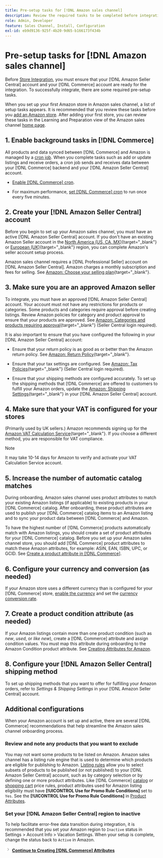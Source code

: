 ```yaml
---
title: Pre-setup tasks for [!DNL Amazon sales channel]
description: Review the required tasks to be completed before integrating your Adobe Commerce or Magento Open Source store in Amazon Sales Channel.
role: Admin, Developer
feature: Sales Channel, Install, Configuration
exl-id: eb9d9136-925f-4b20-9d65-b166173f434b
---
```

# Pre-setup tasks for [!DNL Amazon sales channel]

Before [Store Integration](./store-integration.md), you must ensure that your [!DNL Amazon Seller Central] account and your [!DNL Commerce] account are ready for the integration. To successfully integrate, there are some required pre-setup tasks.

When you set up your first Amazon store in Amazon sales channel, a list of setup tasks appears. It is recommended that you review these tasks before you [add an Amazon store](./store-integration.md). After adding your first store, you can review these tasks in the Learning and Preparation view of the Amazon sales channel [home page](./amazon-sales-channel-home.md).

## 1. Enable background tasks in [!DNL Commerce]

All products and data synced between [!DNL Commerce] and Amazon is managed by a [cron job](https://experienceleague.adobe.com/docs/commerce-admin/systems/tools/cron.html). When you complete tasks such as add or update listings and receive orders, a cron job sends and receives data between your [!DNL Commerce] backend and your [!DNL Amazon Seller Central] account.

- [Enable [!DNL Commerce] cron](https://experienceleague.adobe.com/docs/commerce-admin/systems/tools/cron.html).

- For maximum performance, [set [!DNL Commerce] cron](https://experienceleague.adobe.com/docs/commerce-admin/config/advanced/system.html) to run once every five minutes.

## 2. Create your [!DNL Amazon Seller Central] account

Before you begin to set up your Amazon sales channel, you must have an active [!DNL Amazon Seller Central] account. If you don't have an existing Amazon Seller account in the [North America (US, CA, MX)](https://sell.amazon.com/){target="_blank"} or [European (UK)](https://sell.amazon.co.uk/sell-online/beginners-guide){target="_blank"} region, you can complete Amazon's seller account setup process.

Amazon sales channel requires a [!DNL Professional Seller] account on [!DNL Amazon Seller Central]. Amazon charges a monthly subscription and fees for selling. See [Amazon: Choose your selling plan](https://sell.amazon.com/pricing.html){target="_blank"}.

## 3. Make sure you are an approved Amazon seller

To integrate, you must have an approved [!DNL Amazon Seller Central] account. Your account must not have any restrictions for products or categories. Some products and categories require approval before creating listings. Review Amazon policies for category and product approval to ensure that your products are approved. See [Amazon: Categories and products requiring approval](https://sellercentral.amazon.com/gp/help/200333160){target="_blank"} (Seller Central login required).

It is also important to ensure that you have configured the following in your [!DNL Amazon Seller Central] account:

- Ensure that your return policy is as good as or better than the Amazon return policy. See [Amazon: Return Policy](https://www.amazon.com/gp/help/customer/display.html){target="_blank"}.

- Ensure that your tax settings are configured. See [Amazon: Tax Policies](https://sellercentral.amazon.com/gp/help/external/help.html){target="_blank"} (Seller Central login required).

- Ensure that your shipping methods are configured accurately. To set up the shipping methods that [!DNL Commerce] are offered to customers to fulfill your Amazon orders, update the [Amazon: Shipping Settings](https://sellercentral.amazon.com/sbr/ref=xx_shipset_dnav_xx#shipping_templates){target="_blank"} in your [!DNL Amazon Seller Central] account.

## 4. Make sure that your VAT is configured for your stores

(Primarily used by UK sellers.) Amazon recommends signing up for the [Amazon VAT Calculation Service](https://sell.amazon.co.uk/learn/vat-resources#vat-services-on-amazon){target="_blank"}. If you choose a different method, you are responsible for VAT compliance.

>[!NOTE]
>
>It may take 10-14 days for Amazon to verify and activate your VAT Calculation Service account.

## 5. Increase the number of automatic catalog matches

During onboarding, Amazon sales channel uses product attributes to match your existing Amazon listings (if applicable) to existing products in your [!DNL Commerce] catalog. After onboarding, these product attributes are used to publish your [!DNL Commerce] catalog items to an Amazon listing and to sync your product data between [!DNL Commerce] and Amazon.

To have the highest number of [!DNL Commerce] products automatically match with Amazon listings, you should create a set of product attributes for your [!DNL Commerce] catalog. Before you set up your Amazon sales channel store, you should add [!DNL Commerce] product attributes to match these Amazon attributes, for example: ASIN, EAN, ISBN, UPC, or GCID. See [Create a product attribute in [!DNL Commerce]](./ob-creating-magento-attributes.md).

## 6. Configure your currency and conversion (as needed)

If your Amazon store uses a different currency than is configured for your [!DNL Commerce] store, [enable the currency](https://experienceleague.adobe.com/docs/commerce-admin/config/general/currency-setup.html) and set the [currency conversion rate](https://experienceleague.adobe.com/docs/commerce-admin/stores-sales/site-store/currency/currency-update.html).

## 7. Create a product condition attribute (as needed)

If your Amazon listings contain more than one product condition (such as _new_, _used_, or _like new_), create a [!DNL Commerce] attribute and assign condition values. You must map this attribute during onboarding to the Amazon Condition product attribute. See [Creating Attributes for Amazon](./ob-creating-magento-attributes.md).

## 8. Configure your [!DNL Amazon Seller Central] shipping method

To set up shipping methods that you want to offer for fulfilling your Amazon orders, refer to _Settings & Shipping Settings_ in your [!DNL Amazon Seller Central] account.

## Additional configurations

When your Amazon account is set up and active, there are several [!DNL Commerce] recommendations that help streamline the Amazon sales channel onboarding process.

### Review and note any products that you want to exclude

You may not want some products to be listed on Amazon. Amazon sales channel has a listing rule engine that is used to determine which products are eligible for publishing to Amazon. [Listing rules](./listing-rules.md) allow you to select subsets of products to be published (or not published) to your [!DNL Amazon Seller Central] account, such as by category selection or by defining one or more product attributes. Like [!DNL Commerce] [catalog](https://experienceleague.adobe.com/docs/commerce-admin/marketing/promotions/catalog-rules/price-rules-catalog.html) or [shopping cart](https://experienceleague.adobe.com/docs/commerce-admin/marketing/promotions/cart-rules/price-rules-cart.html) price rules, product attributes used for Amazon listing eligibility must have **[!UICONTROL Use for Promo Rule Conditions]** set to `Yes`. See the **[!UICONTROL Use for Promo Rule Conditions]** in [Product Attributes](https://experienceleague.adobe.com/docs/commerce-admin/catalog/product-attributes/product-attributes.html).

### Set your [!DNL Amazon Seller Central] region to inactive

To help facilitate error-free data transition during integration, it is recommended that you set your Amazon region to `Inactive` status in Settings > Account Info > Vacation Settings. When your setup is complete, change the status back to `Active` in Amazon.

![Next icon](assets/btn-next.png) [**Continue to Creating [!DNL Commerce] Attributes**](./ob-creating-magento-attributes.md)
